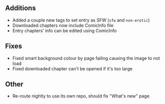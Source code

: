 <!-- Formatting
## Additions

## Changes

## Fixes

## Other
-->
## Additions
- Added a couple new tags to set entry as SFW (`sfw` and `non-erotic`)
- Downloaded chapters now include ComicInfo file
- Entry chapters' info can be edited using ComicInfo

## Fixes
- Fixed smart background colour by page failing causing the image to not load
- Fixed downloaded chapter can't be opened if it's too large

## Other
- Re-route nightly to use its own repo, should fix "What's new" page
